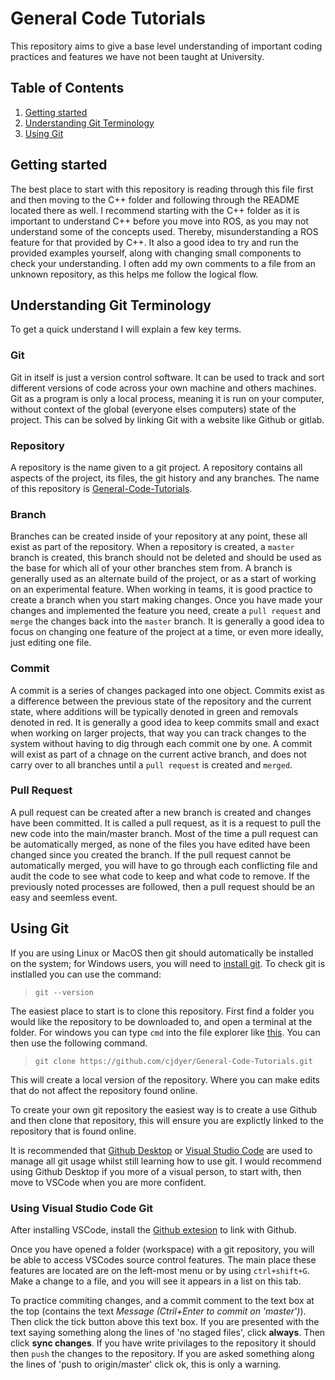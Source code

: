 # General Code Tutorials

This repository aims to give a base level understanding of important coding practices and features we have not been taught at University.

## Table of Contents
1. [Getting started](#getting-started)
2. [Understanding Git Terminology](#understanding-git-terminology)
3. [Using Git](#using-git)

## Getting started 

The best place to start with this repository is reading through this file first and then moving to the C++ folder and following through the README located there as well. I recommend starting with the C++ folder as it is important to understand C++ before you move into ROS, as you may not understand some of the concepts used. Thereby, misunderstanding a ROS feature for that provided by C++. It also a good idea to try and run the provided examples yourself, along with changing small components to check your understanding. I often add my own comments to a file from an unknown repository, as this helps me follow the logical flow.

## Understanding Git Terminology

To get a quick understand I will explain a few key terms.

### Git

Git in itself is just a version control software. It can be used to track and sort different versions of code across your own machine and others machines. Git as a program is only a local process, meaning it is run on your computer, without context of the global (everyone elses computers) state of the project. This can be solved by linking Git with a website like Github or gitlab.

### Repository

A repository is the name given to a git project. A repository contains all aspects of the project, its files, the git history and any branches. The name of this repository is [General-Code-Tutorials](https://github.com/cjdyer/General-Code-Tutorials).

### Branch

Branches can be created inside of your repository at any point, these all exist as part of the repository. When a repository is created, a `master` branch is created, this branch should not be deleted and should be used as the base for which all of your other branches stem from. A branch is generally used as an alternate build of the project, or as a start of working on an experimental feature. When working in teams, it is good practice to create a branch when you start making changes. Once you have made your changes and implemented the feature you need, create a `pull request` and `merge` the changes back into the `master` branch. It is generally a good idea to focus on changing one feature of the project at a time, or even more ideally, just editing one file.

### Commit

A commit is a series of changes packaged into one object. Commits exist as a difference between the previous state of the repository and the current state, where additions will be typically denoted in green and removals denoted in red. It is generally a good idea to keep commits small and exact when working on larger projects, that way you can track changes to the system without having to dig through each commit one by one. A commit will exist as part of a chnage on the current active branch, and does not carry over to all branches until a `pull request` is created and `merged`.

### Pull Request

A pull request can be created after a new branch is created and changes have been committed. It is called a pull request, as it is a request to pull the new code into the main/master branch. Most of the time a pull request can be automatically merged, as none of the files you have edited have been changed since you created the branch. If the pull request cannot be automatically merged, you will have to go through each conflicting file and audit the code to see what code to keep and what code to remove. If the previously noted processes are followed, then a pull request should be an easy and seemless event.

## Using Git

If you are using Linux or MacOS then git should automatically be installed on the system; for Windows users, you will need to [install git](https://git-scm.com/download/win). To check git is instlalled you can use the command:

>`git --version`

The easiest place to start is to clone this repository. First find a folder you would like the repository to be downloaded to, and open a terminal at the folder. For windows you can type `cmd` into the file explorer like [this](https://www.youtube.com/watch?v=CDSxs8Mt9zU). You can then use the following command.

>`git clone https://github.com/cjdyer/General-Code-Tutorials.git`

This will create a local version of the repository. Where you can make edits that do not affect the repository found online.

To create your own git repository the easiest way is to create a use Github and then clone that repository, this will ensure you are explictly linked to the repository that is found online.

It is recommended that [Github Desktop](https://desktop.github.com/) or [Visual Studio Code](https://code.visualstudio.com/) are used to manage all git usage whilst still learning how to use git. I would recommend using Github Desktop if you more of a visual person, to start with, then move to VSCode when you are more confident.

### Using Visual Studio Code Git

After installing VSCode, install the [Github extesion](https://marketplace.visualstudio.com/items?itemName=GitHub.vscode-pull-request-github) to link with Github.

Once you have opened a folder (workspace) with a git repository, you will be able to access VSCodes source control features. The main place these features are located are on the left-most menu or by using `ctrl+shift+G`. Make a change to a file, and you will see it appears in a list on this tab. 

To practice commiting changes, and a commit comment to the text box at the top (contains the text *Message (Ctril+Enter to commit on 'master')*). Then click the tick button above this text box. If you are presented with the text saying something along the lines of 'no staged files', click **always**. Then click **sync changes**. If you have write privilages to the repository it should then `push` the changes to the repository. If you are asked something along the lines of 'push to origin/master' click ok, this is only a warning.